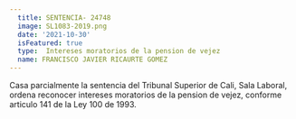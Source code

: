 ```yaml
---
  title: SENTENCIA- 24748
  image: SL1083-2019.png
  date: '2021-10-30' 
  isFeatured: true
  type:  Intereses moratorios de la pension de vejez
  name: FRANCISCO JAVIER RICAURTE GOMEZ
---
```

 Casa parcialmente la sentencia del Tribunal Superior de Cali,  Sala Laboral, ordena reconocer intereses moratorios de la pension de vejez, conforme articulo 141 de la Ley 100 de 1993.
